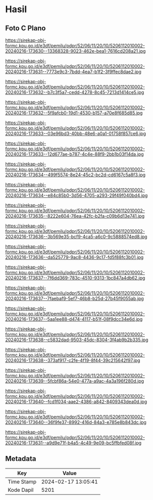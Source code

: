 # Hasil

## Foto C Plano

https://sirekap-obj-formc.kpu.go.id/e3df/pemilu/pdpr/52/06/11/20/10/5206112010002-20240216-173630--13368328-9023-462e-bea1-7616cd208a21.jpg

https://sirekap-obj-formc.kpu.go.id/e3df/pemilu/pdpr/52/06/11/20/10/5206112010002-20240216-173631--7773e9c3-7bdd-4ea7-b1f2-3f9ffec8dae2.jpg

https://sirekap-obj-formc.kpu.go.id/e3df/pemilu/pdpr/52/06/11/20/10/5206112010002-20240216-173632--b7c3f5a7-cedd-4278-8c45-7213d1414ce5.jpg

https://sirekap-obj-formc.kpu.go.id/e3df/pemilu/pdpr/52/06/11/20/10/5206112010002-20240216-173632--5f9afcb0-19d1-4530-b157-a70e8f685d85.jpg

https://sirekap-obj-formc.kpu.go.id/e3df/pemilu/pdpr/52/06/11/20/10/5206112010002-20240216-173633--03e96bd3-40bb-48e6-a0a1-01758f857ce6.jpg

https://sirekap-obj-formc.kpu.go.id/e3df/pemilu/pdpr/52/06/11/20/10/5206112010002-20240216-173633--12d677ae-b787-4c4e-88f9-2bb1b03f14da.jpg

https://sirekap-obj-formc.kpu.go.id/e3df/pemilu/pdpr/52/06/11/20/10/5206112010002-20240216-173634--499f5574-8e24-45c2-bc2d-cd6167c5a8f3.jpg

https://sirekap-obj-formc.kpu.go.id/e3df/pemilu/pdpr/52/06/11/20/10/5206112010002-20240216-173634--e84c85b0-3d56-4705-a293-29f49f040bd4.jpg

https://sirekap-obj-formc.kpu.go.id/e3df/pemilu/pdpr/52/06/11/20/10/5206112010002-20240216-173635--8222e604-76ea-42fc-b2fa-c09b6d13e741.jpg

https://sirekap-obj-formc.kpu.go.id/e3df/pemilu/pdpr/52/06/11/20/10/5206112010002-20240216-173636--3b569e35-bcf9-4ca5-a6c0-9c5888574ed8.jpg

https://sirekap-obj-formc.kpu.go.id/e3df/pemilu/pdpr/52/06/11/20/10/5206112010002-20240216-173636--da525779-9ac8-4436-9c17-fd5f88fc3b01.jpg

https://sirekap-obj-formc.kpu.go.id/e3df/pemilu/pdpr/52/06/11/20/10/5206112010002-20240216-173637--7f6dd369-783c-4510-9313-1bc847a4db62.jpg

https://sirekap-obj-formc.kpu.go.id/e3df/pemilu/pdpr/52/06/11/20/10/5206112010002-20240216-173637--7faebaf9-5ef7-46b8-b25d-27b45f9055ab.jpg

https://sirekap-obj-formc.kpu.go.id/e3df/pemilu/pdpr/52/06/11/20/10/5206112010002-20240216-173637--5aa1ee88-d474-4117-b51f-08f9dcc34e6d.jpg

https://sirekap-obj-formc.kpu.go.id/e3df/pemilu/pdpr/52/06/11/20/10/5206112010002-20240216-173638--c5832dad-9503-45dc-8304-3f4ab9b2b335.jpg

https://sirekap-obj-formc.kpu.go.id/e3df/pemilu/pdpr/52/06/11/20/10/5206112010002-20240216-173638--373af917-c2fe-4f19-8f44-39c215642f97.jpg

https://sirekap-obj-formc.kpu.go.id/e3df/pemilu/pdpr/52/06/11/20/10/5206112010002-20240216-173639--5fcbf86a-54e0-477a-a9ac-4a3a196f280d.jpg

https://sirekap-obj-formc.kpu.go.id/e3df/pemilu/pdpr/52/06/11/20/10/5206112010002-20240216-173640--fcd1f034-aae2-4386-a842-8409343dea0d.jpg

https://sirekap-obj-formc.kpu.go.id/e3df/pemilu/pdpr/52/06/11/20/10/5206112010002-20240216-173640--36f9fe37-8992-416d-84a3-e785e8b843dc.jpg

https://sirekap-obj-formc.kpu.go.id/e3df/pemilu/pdpr/52/06/11/20/10/5206112010002-20240216-173631--a9d9e71f-b4a5-4c49-9e09-bc5ffbfed08f.jpg


## Metadata

| Key        | Value               |
| ---------- | ------------------- |
| Time Stamp | 2024-02-17 13:05:41 |
| Kode Dapil | 5201                |




